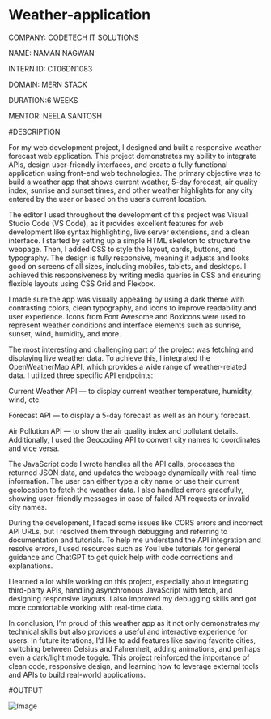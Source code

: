 # Weather-application

COMPANY: CODETECH IT SOLUTIONS

NAME: NAMAN NAGWAN

INTERN ID: CT06DN1083

DOMAIN: MERN STACK

DURATION:6 WEEKS

MENTOR: NEELA SANTOSH


#DESCRIPTION



For my web development project, I designed and built a responsive weather forecast web application. This project demonstrates my ability to integrate APIs, design user-friendly interfaces, and create a fully functional application using front-end web technologies. The primary objective was to build a weather app that shows current weather, 5-day forecast, air quality index, sunrise and sunset times, and other weather highlights for any city entered by the user or based on the user’s current location.

The editor I used throughout the development of this project was Visual Studio Code (VS Code), as it provides excellent features for web development like syntax highlighting, live server extensions, and a clean interface. I started by setting up a simple HTML skeleton to structure the webpage. Then, I added CSS to style the layout, cards, buttons, and typography. The design is fully responsive, meaning it adjusts and looks good on screens of all sizes, including mobiles, tablets, and desktops. I achieved this responsiveness by writing media queries in CSS and ensuring flexible layouts using CSS Grid and Flexbox.

I made sure the app was visually appealing by using a dark theme with contrasting colors, clean typography, and icons to improve readability and user experience. Icons from Font Awesome and Boxicons were used to represent weather conditions and interface elements such as sunrise, sunset, wind, humidity, and more.

The most interesting and challenging part of the project was fetching and displaying live weather data. To achieve this, I integrated the OpenWeatherMap API, which provides a wide range of weather-related data. I utilized three specific API endpoints:

Current Weather API — to display current weather temperature, humidity, wind, etc.

Forecast API — to display a 5-day forecast as well as an hourly forecast.

Air Pollution API — to show the air quality index and pollutant details.
Additionally, I used the Geocoding API to convert city names to coordinates and vice versa.

The JavaScript code I wrote handles all the API calls, processes the returned JSON data, and updates the webpage dynamically with real-time information. The user can either type a city name or use their current geolocation to fetch the weather data. I also handled errors gracefully, showing user-friendly messages in case of failed API requests or invalid city names.

During the development, I faced some issues like CORS errors and incorrect API URLs, but I resolved them through debugging and referring to documentation and tutorials. To help me understand the API integration and resolve errors, I used resources such as YouTube tutorials for general guidance and ChatGPT to get quick help with code corrections and explanations.

I learned a lot while working on this project, especially about integrating third-party APIs, handling asynchronous JavaScript with fetch, and designing responsive layouts. I also improved my debugging skills and got more comfortable working with real-time data.

In conclusion, I’m proud of this weather app as it not only demonstrates my technical skills but also provides a useful and interactive experience for users. In future iterations, I’d like to add features like saving favorite cities, switching between Celsius and Fahrenheit, adding animations, and perhaps even a dark/light mode toggle. This project reinforced the importance of clean code, responsive design, and learning how to leverage external tools and APIs to build real-world applications.

#OUTPUT

![Image](https://github.com/user-attachments/assets/2c2fb764-9d7a-4271-ac89-8f1938e67884)
